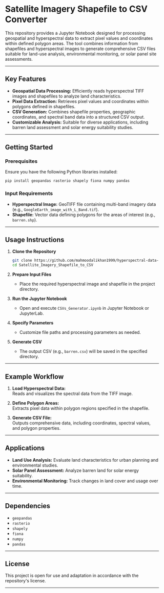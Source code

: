 

# **Satellite Imagery Shapefile to CSV Converter**

This repository provides a Jupyter Notebook designed for processing geospatial and hyperspectral data to extract pixel values and coordinates within defined polygon areas. The tool combines information from shapefiles and hyperspectral images to generate comprehensive CSV files suitable for land-use analysis, environmental monitoring, or solar panel site assessments.

---

## **Key Features**
- **Geospatial Data Processing:** Efficiently reads hyperspectral TIFF images and shapefiles to analyze land characteristics.
- **Pixel Data Extraction:** Retrieves pixel values and coordinates within polygons defined in shapefiles.
- **CSV Generation:** Combines shapefile properties, geographic coordinates, and spectral band data into a structured CSV output.
- **Customizable Analysis:** Suitable for diverse applications, including barren land assessment and solar energy suitability studies.

---

## **Getting Started**

### **Prerequisites**

Ensure you have the following Python libraries installed:

```bash
pip install geopandas rasterio shapely fiona numpy pandas
```

### **Input Requirements**
- **Hyperspectral Image:** GeoTIFF file containing multi-band imagery data (e.g., `GoogleEarth_image_with_L_Band.tif`).
- **Shapefile:** Vector data defining polygons for the areas of interest (e.g., `barren.shp`).

---

## **Usage Instructions**

1. **Clone the Repository**
   ```bash
   git clone https://github.com/mahmoodalikhan1999/hyperspectral-data-processing
   cd Satellite_Imagery_Shapefile_to_CSV
   ```

2. **Prepare Input Files**
   - Place the required hyperspectral image and shapefile in the project directory.

3. **Run the Jupyter Notebook**
   - Open and execute `CSVs_Generator.ipynb` in Jupyter Notebook or JupyterLab.

4. **Specify Parameters**
   - Customize file paths and processing parameters as needed.

5. **Generate CSV**
   - The output CSV (e.g., `barren.csv`) will be saved in the specified directory.

---

## **Example Workflow**
1. **Load Hyperspectral Data:**  
   Reads and visualizes the spectral data from the TIFF image.
   
2. **Define Polygon Areas:**  
   Extracts pixel data within polygon regions specified in the shapefile.

3. **Generate CSV File:**  
   Outputs comprehensive data, including coordinates, spectral values, and polygon properties.

---

## **Applications**
- **Land Use Analysis:** Evaluate land characteristics for urban planning and environmental studies.
- **Solar Panel Assessment:** Analyze barren land for solar energy suitability.
- **Environmental Monitoring:** Track changes in land cover and usage over time.

---

## **Dependencies**
- `geopandas`
- `rasterio`
- `shapely`
- `fiona`
- `numpy`
- `pandas`

---

## **License**
This project is open for use and adaptation in accordance with the repository's license.

---
